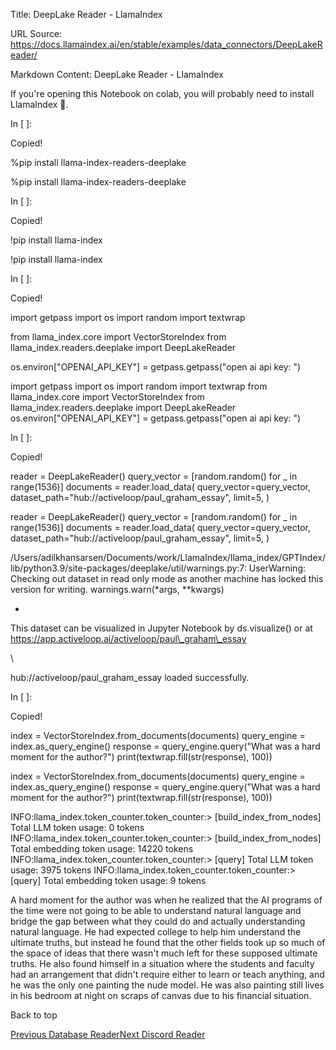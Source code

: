 Title: DeepLake Reader - LlamaIndex

URL Source: https://docs.llamaindex.ai/en/stable/examples/data_connectors/DeepLakeReader/

Markdown Content:
DeepLake Reader - LlamaIndex


If you're opening this Notebook on colab, you will probably need to install LlamaIndex 🦙.

In \[ \]:

Copied!

%pip install llama\-index\-readers\-deeplake

%pip install llama-index-readers-deeplake

In \[ \]:

Copied!

!pip install llama\-index

!pip install llama-index

In \[ \]:

Copied!

import getpass
import os
import random
import textwrap

from llama\_index.core import VectorStoreIndex
from llama\_index.readers.deeplake import DeepLakeReader

os.environ\["OPENAI\_API\_KEY"\] \= getpass.getpass("open ai api key: ")

import getpass import os import random import textwrap from llama\_index.core import VectorStoreIndex from llama\_index.readers.deeplake import DeepLakeReader os.environ\["OPENAI\_API\_KEY"\] = getpass.getpass("open ai api key: ")

In \[ \]:

Copied!

reader \= DeepLakeReader()
query\_vector \= \[random.random() for \_ in range(1536)\]
documents \= reader.load\_data(
    query\_vector\=query\_vector,
    dataset\_path\="hub://activeloop/paul\_graham\_essay",
    limit\=5,
)

reader = DeepLakeReader() query\_vector = \[random.random() for \_ in range(1536)\] documents = reader.load\_data( query\_vector=query\_vector, dataset\_path="hub://activeloop/paul\_graham\_essay", limit=5, )

/Users/adilkhansarsen/Documents/work/LlamaIndex/llama\_index/GPTIndex/lib/python3.9/site-packages/deeplake/util/warnings.py:7: UserWarning: Checking out dataset in read only mode as another machine has locked this version for writing.
  warnings.warn(\*args, \*\*kwargs)

-

This dataset can be visualized in Jupyter Notebook by ds.visualize() or at https://app.activeloop.ai/activeloop/paul\_graham\_essay

\\

hub://activeloop/paul\_graham\_essay loaded successfully.

In \[ \]:

Copied!

index \= VectorStoreIndex.from\_documents(documents)
query\_engine \= index.as\_query\_engine()
response \= query\_engine.query("What was a hard moment for the author?")
print(textwrap.fill(str(response), 100))

index = VectorStoreIndex.from\_documents(documents) query\_engine = index.as\_query\_engine() response = query\_engine.query("What was a hard moment for the author?") print(textwrap.fill(str(response), 100))

INFO:llama\_index.token\_counter.token\_counter:> \[build\_index\_from\_nodes\] Total LLM token usage: 0 tokens
INFO:llama\_index.token\_counter.token\_counter:> \[build\_index\_from\_nodes\] Total embedding token usage: 14220 tokens
INFO:llama\_index.token\_counter.token\_counter:> \[query\] Total LLM token usage: 3975 tokens
INFO:llama\_index.token\_counter.token\_counter:> \[query\] Total embedding token usage: 9 tokens

 A hard moment for the author was when he realized that the AI programs of the time were not going
to be able to understand natural language and bridge the gap between what they could do and actually
understanding natural language. He had expected college to help him understand the ultimate truths,
but instead he found that the other fields took up so much of the space of ideas that there wasn't
much left for these supposed ultimate truths. He also found himself in a situation where the
students and faculty had an arrangement that didn't require either to learn or teach anything, and
he was the only one painting the nude model. He was also painting still lives in his bedroom at
night on scraps of canvas due to his financial situation.

Back to top

[Previous Database Reader](https://docs.llamaindex.ai/en/stable/examples/data_connectors/DatabaseReaderDemo/)[Next Discord Reader](https://docs.llamaindex.ai/en/stable/examples/data_connectors/DiscordDemo/)
